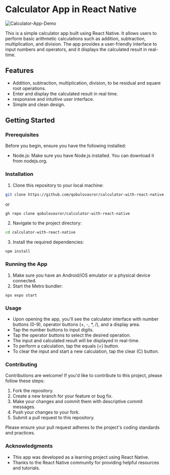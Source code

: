 # Calculator App in React Native

![Calculator-App-Demo](https://github.com/qobulovasror/calculator-with-react-native/assets/71517683/be22dc11-7476-4f64-a9b3-2892e9b6a941)

This is a simple calculator app built using React Native. It allows users to perform basic arithmetic calculations such as addition, subtraction, multiplication, and division. The app provides a user-friendly interface to input numbers and operators, and it displays the calculated result in real-time.

## Features
- Addition, subtraction, multiplication, division, to be residual and square root operations.
- Enter and display the calculated result in real time.
- responsive and intuitive user interface.
- Simple and clean design.

## Getting Started
### Prerequisites
Before you begin, ensure you have the following installed:
- Node.js: Make sure you have Node.js installed. You can download it from nodejs.org.
### Installation
1. Clone this repository to your local machine:
  ```bash
  git clone https://github.com/qobulovasror/calculator-with-react-native.git
  ```
  or
  ```bash
  gh repo clone qobulovasror/calculator-with-react-native
  ```
2. Navigate to the project directory:
  ```bash
  cd calculator-with-react-native
  ```
3. Install the required dependencies:
  ```npm
  npm install
  ```
### Running the App
1. Make sure you have an Android/iOS emulator or a physical device connected.
2. Start the Metro bundler:
  ```npm
  npx expo start
  ```

### Usage
- Upon opening the app, you'll see the calculator interface with number buttons (0-9), operator buttons (+, -, *, /), and a display area.
- Tap the number buttons to input digits.
- Tap the operator buttons to select the desired operation.
- The input and calculated result will be displayed in real-time.
- To perform a calculation, tap the equals (=) button.
- To clear the input and start a new calculation, tap the clear (C) button.

### Contributing
Contributions are welcome! If you'd like to contribute to this project, please follow these steps:

1. Fork the repository.
2. Create a new branch for your feature or bug fix.
3. Make your changes and commit them with descriptive commit messages.
4. Push your changes to your fork.
5. Submit a pull request to this repository.

Please ensure your pull request adheres to the project's coding standards and practices.

### Acknowledgments
- This app was developed as a learning project using React Native.
- Thanks to the React Native community for providing helpful resources and tutorials.
